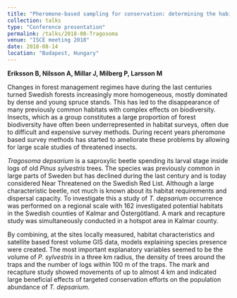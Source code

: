 ```yaml
---
title: "Pheromone-based sampling for conservation: determining the habitat requirements of *Tragosoma depsarium*"
collection: talks
type: "Conference presentation"
permalink: /talks/2018-08-Tragosoma
venue: "ISCE meeting 2018"
date: 2018-08-14
location: "Budapest, Hungary"
---
```

**Eriksson B, Nilsson A, Millar J, Milberg P, Larsson M**

Changes in forest management regimes have during the last centuries turned Swedish
forests increasingly more homogeneous, mostly dominated by dense and young spruce
stands. This has led to the disappearance of many previously common habitats with complex
effects on biodiversity. Insects, which as a group constitutes a large proportion of forest
biodiversity have often been underrepresented in habitat surveys, often due to difficult and
expensive survey methods. During recent years pheromone based survey methods has started
to ameliorate these problems by allowing for large scale studies of threatened insects. 

*Tragosoma depsarium* is a saproxylic beetle spending its larval stage inside logs of old
*Pinus sylvestris* trees. The species was previously common in large parts of Sweden but has
declined during the last century and is today considered Near Threatened on the Swedish
Red List. Although a large characteristic beetle, not much is known about its habitat
requirements and dispersal capacity. To investigate this a study of *T. depsarium* occurrence
was performed on a regional scale with 162 investigated potential habitats in the Swedish
counties of Kalmar and Östergötland. A mark and recapture study was simultaneously
conducted in a hotspot area in Kalmar county. 

By combining, at the sites locally measured, habitat characteristics and satellite based
forest volume GIS data, models explaining species presence were created. The most
important explanatory variables seemed to be the volume of *P. sylvestris* in a three km
radius, the density of trees around the traps and the number of logs within 100 m of the traps.
The mark and recapture study showed movements of up to almost 4 km and indicated large
beneficial effects of targeted conservation efforts on the population abundance of *T.
depsarium*. 
